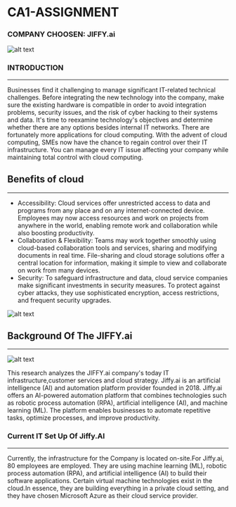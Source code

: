 # CA1-ASSIGNMENT 

### COMPANY CHOOSEN: JIFFY.ai 

![alt text]( https://encrypted-tbn0.gstatic.com/images?q=tbn:ANd9GcSFZvbWJ7kWjlKto5d2FqPg1n9jNgzoNjeYoKw0pZuX-n0DwuOWx0ODR4LZfnK6ihDz7rQ&usqp=CAU.png)

### **INTRODUCTION**
________________
Businesses find it challenging to manage significant IT-related technical challenges. Before integrating the new technology into the company, make sure the existing hardware is compatible in order to avoid integration problems, security issues, and the risk of cyber hacking to their systems and data. It's time to reexamine technology's objectives and determine whether there are any options besides internal IT networks. There are fortunately more applications for cloud computing. With the advent of cloud computing, SMEs now have the chance to regain control over their IT infrastructure. You can manage every IT issue affecting your company while maintaining total control with cloud computing.

## Benefits of cloud 
_____________________
- Accessibility: Cloud services offer unrestricted access to data and programs from any place and on any internet-connected device. Employees may now access resources 
  and work on projects from anywhere in the world, enabling remote work and collaboration while also boosting productivity.
- Collaboration & Flexibility: Teams may work together smoothly using cloud-based collaboration tools and services, sharing and modifying documents in real time. File-sharing and cloud storage solutions offer a central location for information, making it simple to view and collaborate on work from many devices.
- Security: To safeguard infrastructure and data, cloud service companies make significant investments in security measures. To protect against cyber attacks, they use sophisticated encryption, access restrictions, and frequent security upgrades. 
 

![alt text](https://tflive.wpenginepowered.com/wp-content/uploads/2020/01/benefits_of_cloud_computing.jpg)


## **Background Of The JIFFY.ai**
__________________________________
![alt text](https://static.crozdesk.com/web_app_library/providers/logos/000/008/508/box/jiffy.ai-1669210952-logo.png?1669210952.jpg)

This research analyzes the  JIFFY.ai company's  today IT infrastructure,customer services and cloud strategy. Jiffy.ai is an artificial intelligence (AI) and automation platform provider founded in 2018. Jiffy.ai offers an AI-powered automation platform that combines technologies such as robotic process automation (RPA), artificial intelligence (AI), and machine learning (ML). The platform enables businesses to automate repetitive tasks, optimize processes, and improve productivity.

### Current IT Set Up Of Jiffy.AI
______________________

Currently, the infrastructure for the Company is located on-site.For Jiffy.ai, 80 employees are employed. They are using machine learning (ML), robotic process automation (RPA), and artificial intelligence (AI) to build their software applications. Certain virtual machine technologies exist in the cloud.In essence, they are building everything in a private cloud setting, and they have chosen Microsoft Azure as their cloud service provider.



